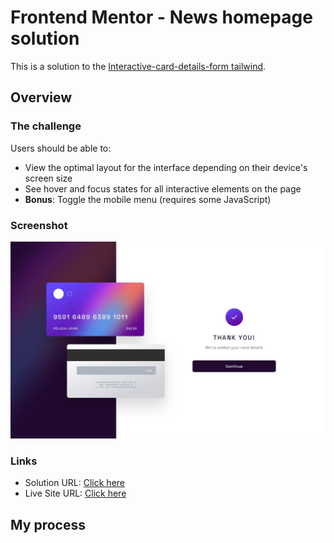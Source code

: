 # Frontend Mentor - News homepage solution

This is a solution to the [Interactive-card-details-form tailwind](https://www.frontendmentor.io/challenges/interactive-card-details-form-XpS8cKZDWw).


## Overview

### The challenge

Users should be able to:

- View the optimal layout for the interface depending on their device's screen size
- See hover and focus states for all interactive elements on the page
- **Bonus**: Toggle the mobile menu (requires some JavaScript)

### Screenshot

![Design preview for Interactive-card-details-form tailwind](./design/complete-state-desktop.jpg)



### Links

- Solution URL: [Click here](https://www.frontendmentor.io/solutions/interactivecarddetailsform-tailwind-_aHATE6wqE)
- Live Site URL: [Click here](https://interactive-card-details-form-vue-and-tailwind.vercel.app/)

## My process

